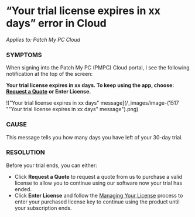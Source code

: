 # “Your trial license expires in xx days” error in Cloud

_Applies to: Patch My PC Cloud_

### SYMPTOMS

When signing into the Patch My PC (PMPC) Cloud portal, I see the following notification at the top of the screen:

**Your trial license expires in xx days. To keep using the app, choose:** [**Request a Quote**](https://patchmypc.com/request-quote#overview) **or Enter License.**

!["Your trial license expires in xx days" message](/_images/image-(1517 "\"Your trial license expires in xx days\" message").png)

### CAUSE

This message tells you how many days you have left of your 30-day trial.

### RESOLUTION

Before your trial ends, you can either:

* Click **Request a Quote** to request a quote from us to purchase a valid license to allow you to continue using our software now your trial has ended.
* Click **Enter License** and follow the [Managing Your License](../../cloud-administration/manage-your-environments-in-cloud/manage-your-cloud-license.md) process to enter your purchased license key to continue using the product until your subscription ends.